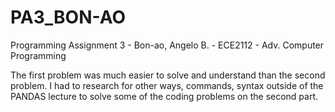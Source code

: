 # PA3_BON-AO
Programming Assignment 3 - Bon-ao, Angelo B. - ECE2112 - Adv. Computer Programming

The first problem was much easier to solve and understand than the second problem. I had to research for other ways, commands, syntax outside of the PANDAS lecture to solve some of the coding problems on the second part.

